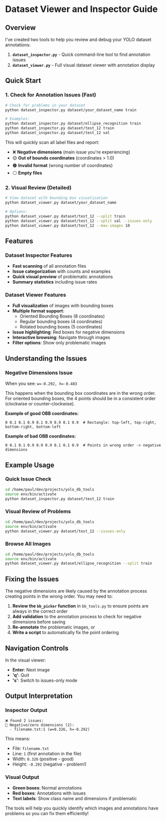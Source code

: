 # Dataset Viewer and Inspector Guide

## Overview

I've created two tools to help you review and debug your YOLO dataset annotations:

1. **`dataset_inspector.py`** - Quick command-line tool to find annotation issues
2. **`dataset_viewer.py`** - Full visual dataset viewer with annotation display

## Quick Start

### 1. Check for Annotation Issues (Fast)

```bash
# Check for problems in your dataset
python dataset_inspector.py dataset/your_dataset_name train

# Examples:
python dataset_inspector.py dataset/ellipse_recognition train
python dataset_inspector.py dataset/test_12 train
python dataset_inspector.py dataset/test_12 val
```

This will quickly scan all label files and report:
- ❌ **Negative dimensions** (main issue you're experiencing)
- 🟡 **Out of bounds coordinates** (coordinates > 1.0)
- 🟠 **Invalid format** (wrong number of coordinates)
- ⚪ **Empty files**

### 2. Visual Review (Detailed)

```bash
# View dataset with bounding box visualization
python dataset_viewer.py dataset/your_dataset_name

# Options:
python dataset_viewer.py dataset/test_12 --split train
python dataset_viewer.py dataset/test_12 --split val --issues-only
python dataset_viewer.py dataset/test_12 --max-images 10
```

## Features

### Dataset Inspector Features
- **Fast scanning** of all annotation files
- **Issue categorization** with counts and examples  
- **Quick visual preview** of problematic annotations
- **Summary statistics** including issue rates

### Dataset Viewer Features  
- **Full visualization** of images with bounding boxes
- **Multiple format support**: 
  - Oriented Bounding Boxes (8 coordinates)
  - Regular bounding boxes (4 coordinates) 
  - Rotated bounding boxes (5 coordinates)
- **Issue highlighting**: Red boxes for negative dimensions
- **Interactive browsing**: Navigate through images
- **Filter options**: Show only problematic images

## Understanding the Issues

### Negative Dimensions Issue
When you see: `w=-0.292, h=-0.483`

This happens when the bounding box coordinates are in the wrong order. For oriented bounding boxes, the 4 points should be in a consistent order (clockwise or counter-clockwise).

**Example of good OBB coordinates:**
```
0 0.1 0.1 0.9 0.1 0.9 0.9 0.1 0.9  # Rectangle: top-left, top-right, bottom-right, bottom-left
```

**Example of bad OBB coordinates:**
```
0 0.1 0.1 0.9 0.9 0.9 0.1 0.1 0.9  # Points in wrong order -> negative dimensions
```

## Example Usage

### Quick Issue Check
```bash
cd /home/paul/dev/projects/yolo_db_tools
source env/bin/activate
python dataset_inspector.py dataset/test_12 train
```

### Visual Review of Problems
```bash
cd /home/paul/dev/projects/yolo_db_tools  
source env/bin/activate
python dataset_viewer.py dataset/test_12 --issues-only
```

### Browse All Images
```bash
cd /home/paul/dev/projects/yolo_db_tools
source env/bin/activate  
python dataset_viewer.py dataset/ellipse_recognition --split train
```

## Fixing the Issues

The negative dimensions are likely caused by the annotation process creating points in the wrong order. You may need to:

1. **Review the `bb_picker` function** in `bb_tools.py` to ensure points are always in the correct order
2. **Add validation** to the annotation process to check for negative dimensions before saving
3. **Re-annotate** the problematic images, or 
4. **Write a script** to automatically fix the point ordering

## Navigation Controls

In the visual viewer:
- **Enter**: Next image
- **'q'**: Quit
- **'s'**: Switch to issues-only mode

## Output Interpretation

### Inspector Output
```
❌ Found 2 issues:
🔴 Negative/zero dimensions (2):
  - filename.txt:1 (w=0.326, h=-0.292)
```

This means:
- File: `filename.txt` 
- Line: `1` (first annotation in the file)
- Width: `0.326` (positive - good)
- Height: `-0.292` (negative - problem!)

### Visual Output
- **Green boxes**: Normal annotations
- **Red boxes**: Annotations with issues
- **Text labels**: Show class name and dimensions if problematic

The tools will help you quickly identify which images and annotations have problems so you can fix them efficiently!